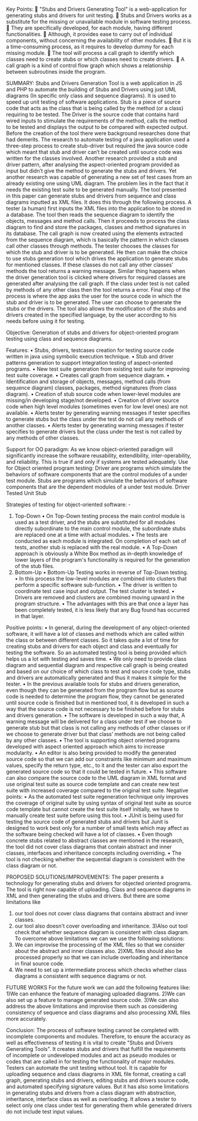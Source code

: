 Key Points:
	"Stubs and Drivers Generating Tool" is a web-application for generating stubs and drivers for unit testing.
	Stubs and Drivers works as a substitute for the missing or unavailable module in software testing process. 
	They are specifically developed, for each module, having different functionalities.
	Although, it provides ease to carry out of individual components, without concerning the availability of other modules. 
	But it is a time-consuming process, as it requires to develop dummy for each missing module.
	The tool will process a call graph to identify which classes need to create stubs or which classes need to create drivers.
	A call graph is a kind of control flow graph which shows a relationship between subroutines inside the program.


SUMMARY:
Stubs and Drivers Generation Tool is a web application in JS and PHP to automate the building of Stubs and Drivers using just UML diagrams (In specific only class and sequence diagrams). It is used to speed up unit testing of software applications. Stub is a piece of source code that acts as the class that is being called by the method (or a class) requiring to be tested. The Driver is the source code that contains hard wired inputs to stimulate the requirements of the method, calls the method to be tested and displays the output to be compared with expected output. Before the creation of the tool there were background researches done that had demerits.
The research to automate testing of a java application used a three-step process to create stub-driver but required the java source code which meant that stub and driver can’t be created until source code was written for the classes involved.  Another research provided a stub and driver pattern, after analysing the aspect-oriented program provided as input but didn’t give the method to generate the stubs and drivers. Yet another research was capable of generating a new set of test cases from an already existing one using UML diagram. The problem lies in the fact that it needs the existing test suite to be generated manually.
The tool presented in this paper can generate stubs and drivers from sequence and class diagrams inputted as XML files. It does this through the following process. A tester (a human) first inputs the XML files into the application to be stored in a database. The tool then reads the sequence diagram to identify the objects, messages and method calls. Then it proceeds to process the class diagram to find and store the packages, classes and method signatures in its database. The call graph is now created using the elements extracted from the sequence diagram, which is basically the pattern in which classes call other classes through methods. The tester chooses the classes for which the stub and driver is to be generated. He then can make the choice to use stubs generation tool which drives the application to generate stubs for mentioned classes. If these classes do not call any other classes’ methods the tool returns a warning message. Similar thing happens when the driver generation tool is clicked where drivers for required classes are generated after analysing the call graph. If the class under test is not called by methods of any other class then the tool returns a error. Final step of the process is where the app asks the user for the source code in which the stub and driver is to be generated. The user can choose to generate the stubs or the drivers. The tool also allows the modification of the stubs and drivers created in the specified language, by the user according to his needs before using it for testing.


Objective:
Generation of stubs and drivers for object-oriented program testing using class and sequence diagrams.

Features:
    • Stubs, drivers, testcases creation for testing source code written in java using symbolic execution technique.
    • Stub and driver patterns generation to support integration testing of aspect-oriented programs.
    • New test suite generation from existing test suite for improving test suite coverage.
    • Creates call graph from sequence diagram.
    • Identification and storage of objects, messages, method calls (from sequence diagram) classes, packages, method signatures (from class diagram).
    • Creation of stub source code when lower-level modules are missing/in developing stage/not developed.
    • Creation of driver source code when high level modules (sometimes even for low level ones) are not available.
    • Alerts tester by generating warning messages if tester specifies to generate stubs but the class under the test do not call any methods of another classes.
    • Alerts tester by generating warning messages if tester specifies to generate drivers but the class under the test is not called by any methods of other classes.


Support for OO paradigm:
As we know object-oriented paradigm will significantly increase the software reusability, extendibility, inter-operability, and reliability. This is true if and only if systems are tested adequately.
Use for Object oriented program testing: Driver are programs which simulate the behaviors of software components that are the control modules of a under test module. Stubs are programs which simulate the behaviors of software components that are the dependent modules of a under test module. 
Driver
Tested 
Unit
Stub

Strategies of testing for object-oriented software: - 
1. Top-Down
    • On Top-Down testing process the main control module is used as a test driver, and the stubs are substituted for all modules directly subordinate to the main control module, the subordinate stubs are replaced one at a time with actual modules. 
    • The tests are conducted as each module is integrated. On completion of each set of tests, another stub is replaced with the real module.
    •  A Top-Down approach is obviously a White Box method as in-depth knowledge of lower layers of the program's functionality is required for the generation of the stub files. 
2. Bottom-Up
    • Bottom-Up Testing works in reverse of Top-Down testing. 
    • In this process the low-level modules are combined into clusters that perform a specific software sub-function. 
    • The driver is written to coordinate test case input and output. The test cluster is tested. 
    • Drivers are removed and clusters are combined moving upward in the program structure. 
    • The advantages with this are that once a layer has been completely tested, it is less likely that any Bug found has occurred in that layer.
    

Positive points:
•	In general, during the development of any object-oriented software, it will have a lot of classes and methods which are called within the class or between different classes. So it takes quite a lot of time for creating stubs and drivers for each object and class and eventually for testing the software. So an automated testing tool is being provided which helps us a lot with testing and saves time.
•	We only need to provide class diagram and sequential diagram and respective call graph is being created and based on our choice of which class to test and source code type, stubs and drivers are automatically generated and thus it makes it simple for the tester.
•	In the previous available tools for stubs and drivers generation, even though they can be generated from the program flow but as source code is needed to determine the program flow, they cannot be generated until source code is finished but in mentioned tool, it is developed in such a way that the source code is not necessary to be finished before for stubs and drivers generation.
•	The software is developed in such a way that, A warning message will be delivered for a class under test if we choose to generate stub but that class is not calling any methods of other classes or if we choose to generate driver but that class’ methods are not being called by any other classes.
•	The tool is supporting object oriented programs developed with aspect oriented approach which aims to increase modularity.
•	An editor is also being provided to modify the generated source code so that we can add our constraints like minimum and maximum values, specify the return type, etc., to it and the tester can also export the generated source code so that it could be tested in future.
•	This software can also compare the source code to the UML diagram in XML format and use original test suite as source code template and can create new test suite with increased coverage compared to the original test suite.
Negative points:
•	As the automated test suite regeneration technique only improves the coverage of original suite by using syntax of original test suite as source code template but cannot create the test suite itself initially, we have to manually create test suite before using this tool.
•	JUnit is being used for testing the source code of generated stubs and drivers but Junit is designed to work best only for a number of small tests which may affect as the software being checked will have a lot of classes.
•	Even though concrete stubs related to abstract classes are mentioned in the research, the tool did not cover class diagrams that contain abstract and inner classes, interfaces and inheritance concepts including overriding.
•	The tool is not checking whether the sequential diagram is consistent with the class diagram or not.


PROPOSED SOLUTIONS/IMPROVEMENTS:
The paper presents a technology for generating stubs and drivers for objected oriented programs. The tool is right now capable of uploading. Class and sequence diagrams in XML and then generating the stubs and drivers. But there are some limitations like
1) our tool does not cover class diagrams that contains abstract and inner classes.
2) our tool also doesn't cover overloading and inheritance.
3)Also out tool check that whether sequence diagram is consistent with class diagram.
To overcome above limitations we can we use the following solutions:
1) We can improvise the processing of the XML files so that we consider about the abstract and inner classes also.
2)XML files should also be processed properly so that we can include overloading and inheritance in final source code.
3) We need to set up a intermediate process which checks whether class diagrams a consistent with sequence diagrams or not.


FUTURE WORKS
For the future work we can add the following features like:
1)We can enhance the feature of managing uploaded diagrams.
2)We can also set up a feature to manage generated source code.
3)We can also address the above limitations and improvise them such as considering consistency of sequence and class diagrams and also processing XML files more accurately.


Conclusion:
The process of software testing cannot be completed with incomplete components and modules. Therefore, to ensure the accuracy as well as effectiveness of testing it is vital to create "Stubs and Drivers Generating Tools". It creates stubs and drivers that fulfill the requirements of incomplete or undeveloped modules and act as pseudo modules or codes that are called in for testing the functionality of major modules. Testers can automate the unit testing without tool. It is capable for uploading sequence and class diagrams in XML file format, creating a call graph, generating stubs and drivers, editing stubs and drivers source code, and automated specifying signature values. But it has also some limitations in generating stubs and drivers from a class diagram with abstraction, inheritance,  interface class as well as overloading. It allows a tester to select only one class under test for generating them while generated drivers do not include test input values. 

